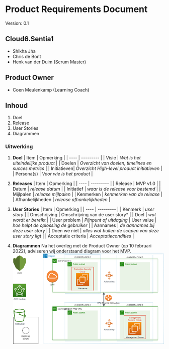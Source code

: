 # Product Requirements Document
Version: 0.1
## Cloud6.Sentia1
- Shikha Jha
- Chris de Bont
- Henk van der Duim (Scrum Master)

## Product Owner
- Coen Meulenkamp (Learning Coach)

## Inhoud
1. Doel
2. Release
3. User Stories
4. Diagrammen

### Uitwerking
1. **Doel**
   | Item | Opmerking |
   | ---- | --------- |
   | Visie | *Wat is het uiteindelijke product* |
   | Doelen | *Overzicht van doelen, timelines en succes metrics* |
   | Initiatieven| *Overzicht High-level product initiatieven* |
   | Persona(s) | *Voor wie is het product* |

2. **Releases**
   | Item | Opmerking |
   | ---- | --------- |
   | Release | MVP v1.0 |
   | Datum | *release datum* |
   | Initiatief | *waar is de release voor bestemd* |
   | Mijlpalen | *release mijlpalen* |
   | Kenmerken | *kenmerken van de release* |
   | Afhankelijkheden | *release afhankelijkheden* |
  
3. **User Stories**
   | Item | Opmerking |
   | ---- | --------- |
   | Kenmerk | *user story* |
   | Omschrijving | Omschrijving van de user story* |
   | Doel | *wat wordt er bereikt* |
   | User problem | *Pijnpunt of uitdaging* | User value | *hoe helpt de oplossing de gebruiker* |
   | Aannames | *de aannames bij deze user story* |
   | Doen we niet | *alles wat buiten de scopen van deze user story ligt* |
   | Acceptatie criteria | *Acceptatiecondities* |
  
4. **Diagrammen**
Na het overleg met de Product Owner (op 10 februari 2022), adviseren wij onderstaand diagram voor het MVP.  
![diagram](../00_includes/Cloud6Sentia1_diagram_0_1.drawio.png)
